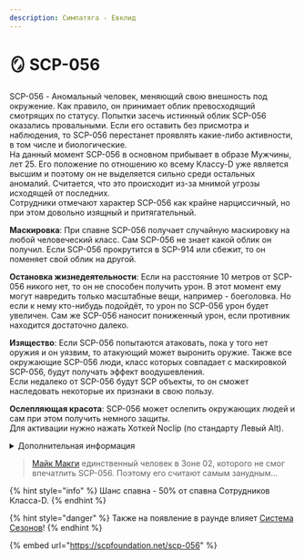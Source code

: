 ```yaml
---
description: Симпатяга - Евклид
---
```


# 🪞 SCP-056

SCP-056 - Аномальный человек, меняющий свою внешность под окружение. Как правило, он принимает облик превосходящий смотрящих по статусу. Попытки засечь истинный облик SCP-056 оказались провальными. Если его оставить без присмотра и наблюдения, то SCP-056 перестанет проявлять какие-либо активности, в том числе и биологические.\
На данный момент SCP-056 в основном прибывает в образе Мужчины, лет 25. Его положение по отношению ко всему Классу-D уже является высшим и поэтому он не выделяется сильно среди остальных аномалий. Считается, что это происходит из-за мнимой угрозы исходящей от последних.\
Сотрудники отмечают характер SCP-056 как крайне нарциссичный, но при этом довольно изящный и притягательный.

**Маскировка**: При спавне SCP-056 получает случайную маскировку на любой человеческий класс. Сам SCP-056 не знает какой облик он получил. Если SCP-056 прокрутится в SCP-914 или сбежит, то он поменяет свой облик на другой.

**Остановка жизнедеятельности**: Если на расстояние 10 метров от SCP-056 никого нет, то он не способен получить урон. В этот момент ему могут навредить только масштабные вещи, например - боеголовка. Но если к нему кто-нибудь подойдёт, то урон по SCP-056 урон будет увеличен. Сам же SCP-056 наносит пониженный урон, если противник находится достаточно далеко.

**Изящество**: Если SCP-056 попытаются атаковать, пока у того нет оружия и он уязвим, то атакующий может выронить оружие. Также все окружающие SCP-056 люди, класс которых совпадает с маскировкой SCP-056, будут получать эффект воодушевления.\
Если недалеко от SCP-056 будут SCP объекты, то он сможет наследовать некоторые их признаки в свою пользу.

**Ослепляющая красота**: SCP-056 может ослепить окружающих людей и сам при этом получить немного защиты.\
Для активации нужно нажать Хоткей Noсlip (по стандарту Левый Alt).

<details>

<summary>Дополнительная информация</summary>

* **Класс**: Сотрудник Класса-D
* **Оружие**: Красивое
* **Уровень доступа**: Отсутствует
* **Броня**: Симпатичная
* **Особое снаряжение**: Отсутствует

</details>

> [Майк Макги](../ntf/o5-agent.md) единственный человек в Зоне 02, которого не смог впечатлить SCP-056. Поэтому его считают самым занудным…

{% hint style="info" %}
Шанс спавна - 50% от спавна Сотрудников Класса-D.
{% endhint %}

{% hint style="danger" %}
Также на появление в раунде влияет [Система Сезонов](../../server-systems/seasons-system/)!
{% endhint %}

{% embed url="https://scpfoundation.net/scp-056" %}
